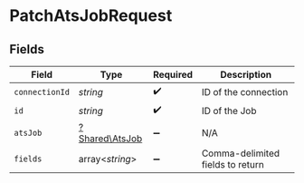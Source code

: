 # PatchAtsJobRequest


## Fields

| Field                                           | Type                                            | Required                                        | Description                                     |
| ----------------------------------------------- | ----------------------------------------------- | ----------------------------------------------- | ----------------------------------------------- |
| `connectionId`                                  | *string*                                        | :heavy_check_mark:                              | ID of the connection                            |
| `id`                                            | *string*                                        | :heavy_check_mark:                              | ID of the Job                                   |
| `atsJob`                                        | [?Shared\AtsJob](../../Models/Shared/AtsJob.md) | :heavy_minus_sign:                              | N/A                                             |
| `fields`                                        | array<*string*>                                 | :heavy_minus_sign:                              | Comma-delimited fields to return                |